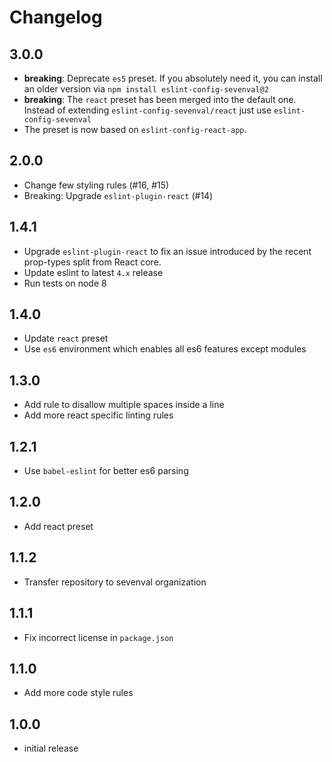 # Changelog

## 3.0.0

- **breaking**: Deprecate `es5` preset. If you absolutely need it, you can
  install an older version via `npm install eslint-config-sevenval@2`
- **breaking**: The `react` preset has been merged into the default one. Instead
  of extending `eslint-config-sevenval/react` just use `eslint-config-sevenval`
- The preset is now based on `eslint-config-react-app`.

## 2.0.0

- Change few styling rules (#16, #15)
- Breaking: Upgrade `eslint-plugin-react` (#14)

## 1.4.1

- Upgrade `eslint-plugin-react` to fix an issue introduced by
  the recent prop-types split from React core.
- Update eslint to latest `4.x` release
- Run tests on node 8

## 1.4.0

- Update `react` preset
- Use `es6` environment which enables all es6 features except modules

## 1.3.0

- Add rule to disallow multiple spaces inside a line
- Add more react specific linting rules

## 1.2.1

- Use `babel-eslint` for better es6 parsing

## 1.2.0

- Add react preset

## 1.1.2

- Transfer repository to sevenval organization

## 1.1.1

- Fix incorrect license in `package.json`

## 1.1.0

- Add more code style rules

## 1.0.0

- initial release
